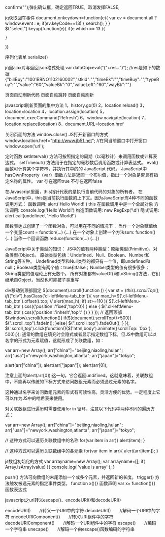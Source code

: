 confirm("");弹出确认框，确定返回TRUE，取消发挥FALSE;

jq获取回车事件
document.onkeydown=function(e){
		var ev = document.all ? window.event : e;
		if(ev.keyCode==13) {
		 	search();
     }
}
$("select").keyup(function(e){
	if(e.which == 13 ){

	}
})

序列化表单 serialize()

jq里ajax对与返回json格式处理
var dataObj=eval("("+res+")");
//res是如下的数据
{"billBuy":"1001BRNO1102160002","stkid":"","timeBk":"","timeBuy":"","typeBuy":"","value":"60","valueBk":"0","valueLeft":"60","wayBk":""}

页面自动刷新代码<meta http-equiv="refresh" content="20">
页面自动跳转<meta http-equiv="refresh" content="20;url=http://">
页面自动刷新
<script language="JavaScript">
function myrefresh()
{
   window.location.reload();
}
setTimeout('myrefresh()',1000); //指定1秒刷新一次
</script>
javascript刷新页面的集中方法
1，history.go(0) 
2，location.reload() 
3，location=location 
4，location.assign(location) 
5，document.execCommand('Refresh') 
6，window.navigate(location) 
7，location.replace(location) 
8，document.URL=location.href

关闭页面的方法
window.close()
JS打开新窗口的方式
window.location.href="http://www.jb51.net";     //在同当前窗口中打开窗口
window.open('url');

定时函数 
setInterval() 方法可按照指定的周期（以毫秒计）来调用函数或计算表达式。
setTimeout() 方法用于在指定的毫秒数后调用函数或计算表达式。 
eval() 函数可计算某个字符串，并执行其中的的 JavaScript 代码。
JavaScript中hasOwnProperty（var）函数方法是返回一个布尔值，指出一个对象是否具有指定名称的属性。 var 存在返回true 不存在返回false

在Javascript里面，this指针代表的是执行当前代码的对象的所有者。
在JavaScript中，this是当前执行函数的上下文。因为JavaScript有4种不同的函数调用方式：
函数调用: alert('Hello World!') this 在函数调用中是一个全局对象
方法调用: console.log('Hello World!')
构造函数调用: new RegExp('\\d')
隐式调用: alert.call(undefined, 'Hello World!')

函数表达式创建了一个函数对象，可以用在不同的情况下：
当作一个对象赋值给一个变量count = function(...) {...}
在一个对象上创建一个方法sum: function() {...}
当作一个回调函数.reduce(function(...) {...})



JavaScript中关于类型的知识：
JS中的值有两种类型：原始类型(Primitive)、对象类型(Object)。
原始类型包括：Undefined、Null、Boolean、Number和String等五种。
Undefined类型和Null类型的都只有一个值，即undefined和null；Boolean类型有两个值：true和false；Number类型的值有很多很多；String类型的值理论上有无数个。
所有对象都有valueOf()和toString()方法，它们继承自Object，当然也可能被子类重写

div移动到顶部固定
$(document).scroll(function ()
{
    var st = $(this).scrollTop();
    if($("div").hasClass('cl-leftMenu-tab_btn')){
        var max_h=$('.cl-leftMenu-tab_btn').offset().top;
        // alert(max_h);
        if( st>=110 ){
            $('.cl-leftMenu-tab_btn').css({'position':'fixed','top':0})
        }
        else {
            $('.cl-leftMenu-tab_btn').css({'position':'inherit','top':''})
        }
    }
});
// 返回顶部
$(window).scroll(function(){
    if($(document).scrollTop()>500){
        $(".scroll_top").fadeIn();
    }else{
        $(".scroll_top").fadeOut();
    }
});
$('.scroll_top').click(function(){$('html,body').animate({scrollTop: '0px'}, 500);});
通常的数组在填充时会隐式或者显示指定数组下标，但JS中数组可以以名字的形式为元素赋值，这就形成了关联数组，如： 

var arr=new Array(); 
arr["china"]="beijing,niaoling,hulan"; 
arr["usa"]="newyork,washington,atlanta"; 
arr["japan"]="tokyo"; 

alert(arr["china"]); 
alert(arr["japan"]); 
alert(arr[0]); 

注意上面的alert(arr[0]);这一句，它会返回undifined。这就意味着，关联数组中，不能再以传统的下标方式来访问数组元素而必须通过元素的名字。 

这种通过名字来访问数组元素的形式有可读性高，灵活方便的优势。一定程度上它可以作为JS中的哈希表来使用。 

对关联数组进行遍历时需要使用for in 循环，注意以下代码中两种不同的遍历方式： 

var arr=new Array(); 
arr["china"]="beijing,niaoling,hulan"; 
arr["usa"]="newyork,washington,atlanta"; 
arr["japan"]="tokyo"; 

// 这种方式可以遍历关联数组中的名称 
for(var item in arr){ 
    alert(item); 
} 

// 这种方式可以遍历关联数组中的各元素 
for(var item in arr){ 
    alert(arr[item]); 
}

js数组初始化的方式
var arrayname=new Array();
var arrayname=[];
if( Array.isArray(value) ){
    console.log( 'value is array' );
}

push() 方法可向数组的末尾添加一个或多个元素，并返回新的长度。
trigger() 方法触发被选元素的指定事件类型。
function x(){} 函数声明
var x= function(){} 函数表达式

javascript之url转义escape()、encodeURI()和decodeURI()

encodeURI()　　//转义一个URI中的字符
decodeURI()　　//解码一个URI中的字符
encodeURIComponent()　　//转义URI组件中的字符
decodeURIComponent()　　//解码一个URI组件中的字符
escape()　　//编码一个字符串
unecape()　　//解码一个由escape()函数编码的字符串